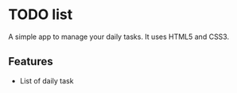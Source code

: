 # TODO list
A simple app to manage your daily tasks.
It uses HTML5 and CSS3.
## Features
* List of daily task
